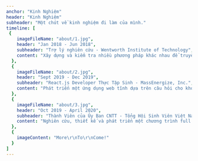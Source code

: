 ```yaml
---
anchor: "Kinh Nghiệm"
header: "Kinh Nghiệm"
subheader: "Một chút về kinh nghiệm đi làm của mình."
timeline: [
 {
    imageFileName: "about/1.jpg",
    header: "Jan 2018 - Jun 2018",
    subheader: "Trợ lý nghiên cứu - Wentworth Institute of Technology",
    content: "Xây dựng và kiểm tra nhiều phương pháp khác nhau để truyền dữ liệu từ một chương trình LabView đến Google Spreadsheet."
  },
  {
    imageFileName: "about/2.jpg",
    header: "Sept 2019 - Dec 2019",
    subheader: "React.js Developer Thực Tập Sinh - MassEnergize, Inc.",
    content: "Phát triển một ứng dụng web tĩnh dựa trên câu hỏi cho khoảng 600 người dùng để thu hoạch thông tin, nâng cao nhận thức về mức dộ khí thải CO2, và cung cấp những hành động khả thi để ngăn chặn cho các trường lân cận."
  },
  {
    imageFileName: "about/3.jpg",
    header: "Oct 2019 - April 2020",
    subheader: "Thành Viên của Ủy Ban CNTT - Tổng Hội Sinh Viên Việt Nam Vùng Đông Bắc Hoa Kỳ",
    content: "Nghiên cứu, thiết kế và phát triển một chương trình full stack với một GraphQL server với NodeJS, ExpressJS, và MongoDB; và một ứng dụng web với ReactJS để xử lý đăng ký của 400 người dùng cho hội nghị Vietnamese Empowerment Summit lần thứ 6."
  },
  {
    imageContent: "More\r\nTo\r\nCome!"
  }
]
---
```

